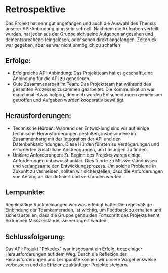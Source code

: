 # Retrospektive
Das Projekt hat sehr gut angefangen und auch die Auswahl des Themas unserer API-Anbindung ging sehr schnell.
Nachdem die Aufgaben verteilt wurden, hat jeder aus der Gruppe sich seine Aufgaben angesehen und dementsprechend reingelesen,
oder schon direkt angefangen. Zeitdruck war gegeben, aber es war nicht unmöglich zu schaffen
## Erfolge:
- Erfolgreiche API-Anbindung: Das Projektteam hat es geschafft,eine Anbindung für die API zu generieren.
- Gute Zusammenarbeit im Team: Das Projektteam hat während des gesamten Prozesses zusammen gearbeitet.
Die Kommunikation war manchmal etwas holprig, dennoch wurden Entscheidungen gemeinsam getroffen und Aufgaben wurden kooperativ bewältigt.

## Herausforderungen:
- Technische Hürden: Während der Entwicklung sind wir auf einige technische Herausforderungen gestoßen, insbesondere im Zusammenhang
mit der Integration der API und den Datenbankanbindungen. Diese Hürden führten zu Verzögerungen und erforderten zusätzliche Anstrengungen, um Lösungen zu finden.
- Unklare Anforderungen: Zu Beginn des Projekts waren einige Anforderungen unbewusst unklar. Dies führte zu Missverständnissen und verlangsamte den
Entwicklungsprozess. Um solche Probleme in Zukunft zu vermeiden, sollten wir sicherstellen, dass die Anforderungen von Anfang an klar definiert und verstanden werden.

## Lernpunkte:
Regelmäßige Rückmeldungen wer was erledigt hatte: Die regelmäßige Einbindung der Teamkameraden, ist wichtig, um Feedback zu erhalten und sicherzustellen,
dass die Gruppe genau den Fortschritt des Projekts kennt. So können Missverständnisse verringert werden.

## Schlussfolgerung:
Das API-Projekt "Pokedex" war insgesamt ein Erfolg, trotz einiger Herausforderungen auf dem Weg.
Durch die Reflexion der Herausforderungen und Lernpunkte können wir unsere Vorgehensweise verbessern und die Effizienz zukünftiger Projekte steigern.
